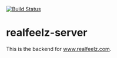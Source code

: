 [![Build Status](https://travis-ci.org/austint/realfeelz-server.svg?branch=master)](https://travis-ci.org/austint/realfeelz-server)

realfeelz-server
================

This is the backend for www.realfeelz.com.
